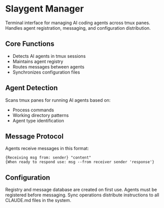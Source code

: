 # Slaygent Manager

Terminal interface for managing AI coding agents across tmux panes. Handles agent registration, messaging, and configuration distribution.

## Core Functions

- Detects AI agents in tmux sessions
- Maintains agent registry
- Routes messages between agents
- Synchronizes configuration files


## Agent Detection

Scans tmux panes for running AI agents based on:
- Process commands
- Working directory patterns
- Agent type identification

## Message Protocol

Agents receive messages in this format:
```
{Receiving msg from: sender} "content"
{When ready to respond use: msg --from receiver sender 'response'}
```

## Configuration

Registry and message database are created on first use. Agents must be registered before messaging. Sync operations distribute instructions to all CLAUDE.md files in the system.